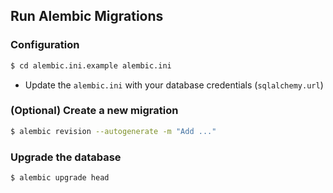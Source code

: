 ## Run Alembic Migrations

### Configuration

```bash
$ cd alembic.ini.example alembic.ini
```

- Update the `alembic.ini` with your database credentials (`sqlalchemy.url`)

### (Optional) Create a new migration

```bash
$ alembic revision --autogenerate -m "Add ..."
```

### Upgrade the database

```bash
$ alembic upgrade head
```
